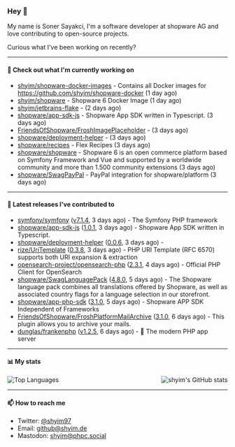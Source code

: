 ### Hey 👋

My name is Soner Sayakci, I'm a software developer at shopware AG and love contributing to open-source projects.

Curious what I've been working on recently?

---

#### 👷 Check out what I'm currently working on

- [shyim/shopware-docker-images](https://github.com/shyim/shopware-docker-images) - Contains all Docker images for https://github.com/shyim/shopware-docker (1 day ago)
- [shyim/shopware](https://github.com/shyim/shopware) - Shopware 6 Docker Image (1 day ago)
- [shyim/jetbrains-flake](https://github.com/shyim/jetbrains-flake) -  (2 days ago)
- [shopware/app-sdk-js](https://github.com/shopware/app-sdk-js) - Shopware App SDK written in Typescript. (3 days ago)
- [FriendsOfShopware/FroshImagePlaceholder](https://github.com/FriendsOfShopware/FroshImagePlaceholder) -  (3 days ago)
- [shopware/deployment-helper](https://github.com/shopware/deployment-helper) -  (3 days ago)
- [shopware/recipes](https://github.com/shopware/recipes) - Flex Recipes (3 days ago)
- [shopware/shopware](https://github.com/shopware/shopware) - Shopware 6 is an open commerce platform based on Symfony Framework and Vue and supported by a worldwide community and more than 1.500 community extensions (3 days ago)
- [shopware/SwagPayPal](https://github.com/shopware/SwagPayPal) - PayPal integration for shopware/platform (3 days ago)

---

#### 🔭 Latest releases I've contributed to

- [symfony/symfony](https://github.com/symfony/symfony) ([v7.1.4](https://github.com/symfony/symfony/releases/tag/v7.1.4), 3 days ago) - The Symfony PHP framework
- [shopware/app-sdk-js](https://github.com/shopware/app-sdk-js) ([1.0.1](https://github.com/shopware/app-sdk-js/releases/tag/1.0.1), 3 days ago) - Shopware App SDK written in Typescript.
- [shopware/deployment-helper](https://github.com/shopware/deployment-helper) ([0.0.6](https://github.com/shopware/deployment-helper/releases/tag/0.0.6), 3 days ago) - 
- [rize/UriTemplate](https://github.com/rize/UriTemplate) ([0.3.8](https://github.com/rize/UriTemplate/releases/tag/0.3.8), 3 days ago) - PHP URI Template (RFC 6570) supports both URI expansion &amp; extraction
- [opensearch-project/opensearch-php](https://github.com/opensearch-project/opensearch-php) ([2.3.1](https://github.com/opensearch-project/opensearch-php/releases/tag/2.3.1), 4 days ago) - Official PHP Client for OpenSearch
- [shopware/SwagLanguagePack](https://github.com/shopware/SwagLanguagePack) ([4.8.0](https://github.com/shopware/SwagLanguagePack/releases/tag/4.8.0), 5 days ago) - The Shopware language pack combines all translations offered by Shopware, as well as associated country flags for a language selection in our storefront.
- [shopware/app-php-sdk](https://github.com/shopware/app-php-sdk) ([3.1.0](https://github.com/shopware/app-php-sdk/releases/tag/3.1.0), 5 days ago) - Shopware APP SDK Independent of Frameworks
- [FriendsOfShopware/FroshPlatformMailArchive](https://github.com/FriendsOfShopware/FroshPlatformMailArchive) ([3.1.0](https://github.com/FriendsOfShopware/FroshPlatformMailArchive/releases/tag/3.1.0), 6 days ago) - This plugin allows you to archive your mails.
- [dunglas/frankenphp](https://github.com/dunglas/frankenphp) ([v1.2.5](https://github.com/dunglas/frankenphp/releases/tag/v1.2.5), 6 days ago) - 🧟 The modern PHP app server

---

#### 📊 My stats

<img align="right" alt="shyim's GitHub stats" src="https://github-readme-stats.vercel.app/api?username=shyim&count_private=1&show_icons=true&" />

![Top Languages](https://github-readme-stats.vercel.app/api/top-langs/?username=shyim)

---

#### 📫 How to reach me

- Twitter: [@shyim97](https://twitter.com/shyim97)
- Email: [github@shyim.de](mailto://github@shyim.de)
- Mastodon: <a rel="me" href="https://phpc.social/@shyim">shyim@phpc.social</a>

